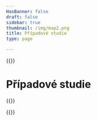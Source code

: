 ```yaml
---
HasBanner: false
draft: false
sidebar: true
thumbnail: /img/map2.png
title: Případové studie
type: page

---
```

{{<content-start >}}
# Případové studie
{{<usecases >}}

{{<content-end >}}
